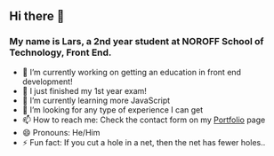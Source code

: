 ## Hi there 👋

### My name is Lars, a 2nd year student at NOROFF School of Technology, Front End.

- 🔭 I’m currently working on getting an education in front end development!
- 🌱 I just finished my 1st year exam!
- 🌱 I’m currently learning more JavaScript
- 👯 I’m looking for any type of experience I can get
- 📫 How to reach me: Check the contact form on my [Portfolio](https://larstp.github.io) page
- 😄 Pronouns: He/Him
- ⚡ Fun fact: If you cut a hole in a net, then the net has fewer holes..


<!--
**larstp/larstp** is a ✨ _special_ ✨ repository because its `README.md` (this file) appears on your GitHub profile.

Here are some ideas to get you started:

- 🔭 I’m currently working on ...
- 🌱 I’m currently learning ...
- 👯 I’m looking to collaborate on ...
- 🤔 I’m looking for help with ...
- 💬 Ask me about ...
- 📫 How to reach me: ...
- 😄 Pronouns: ...
- ⚡ Fun fact: ...
-->

